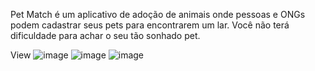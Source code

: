 Pet Match é um aplicativo de adoção de animais onde pessoas e ONGs podem cadastrar seus pets para encontrarem um lar.
Você não terá dificuldade para achar o seu tão sonhado pet.

View
![image](https://github.com/user-attachments/assets/e6d404eb-7415-4f6d-9603-fe86e26ab91d)
![image](https://github.com/user-attachments/assets/799910df-2eda-4061-b00f-ec1348b9a6be)
![image](https://github.com/user-attachments/assets/3964ab96-e37b-4f8f-a969-479a2ad2f821)
